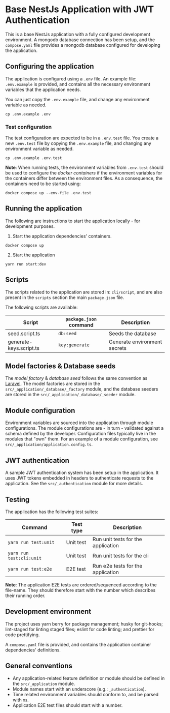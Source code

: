 # Base NestJs Application with JWT Authentication

This is a base NestJs application with a fully configured development environment. A mongodb database connection has been setup, and the `compose.yaml` file provides a mongodb database configured for developing the application.

## Configuring the application

The application is configured using a `.env` file. An example file: `.env.example` is provided, and contains all the necessary environment variables that the application needs.

You can just copy the `.env.example` file, and change any environment variable as needed.

```shell
cp .env.example .env
```

### Test configuration

The test configuration are expected to be in a `.env.test` file. You create a new `.env.test` file by copying the `.env.example` file, and changing any environment variable as needed.

```shell
cp .env.example .env.test
```

**Note**: When running tests, the environment variables from `.env.test` should be used to configure the _docker containers_ if the environment variables for the containers differ between the environment files. As a consequence, the containers need to be started using:

```shell
docker compose up --env-file .env.test
```

## Running the application

The following are instructions to start the application locally - for development purposes.

1. Start the application dependencies' containers.

```shell
docker compose up
```

2. Start the application

```shell
yarn run start:dev
```

## Scripts

The scripts related to the application are stored in: `cli/script`, and are also present in the `scripts` section the main `package.json` file.

The following scripts are available:

| Script                  | `package.json` command | Description                  |
| ----------------------- | ---------------------- | ---------------------------- |
| seed.script.ts          | `db:seed`              | Seeds the database           |
| generate-keys.script.ts | `key:generate`         | Generate environment secrets |

## Model factories & Database seeds

The _model factory_ & _database seed_ follows the same convention as [Laravel](https://laravel.com/docs/master/seeding).
The model factories are stored in the `src/_application/_database/_factory` module, and the database seeders are stored in the `src/_application/_database/_seeder` module.

## Module configuration

Environment variables are sourced into the application through module configurations. The module configurations are - in turn - validated against a schema defined by the developer. Configuration files typically live in the modules that "own" them. For an example of a module configuration, see `src/_application/application.config.ts`.

## JWT authentication

A sample JWT authentication system has been setup in the application. It uses JWT tokens embedded in headers to authenticate requests to the application. See the `src/_authentication` module for more details.

## Testing

The application has the following test suites:

| Command                  | Test type | Description                        |
| ------------------------ | --------- | ---------------------------------- |
| `yarn run test:unit`     | Unit test | Run unit tests for the application |
| `yarn run test:cli:unit` | Unit test | Run unit tests for the cli         |
| `yarn run test:e2e`      | E2E test  | Run e2e tests for the application  |

**Note**: The application E2E tests are ordered/sequenced according to the file-name. They should therefore start with the number which describes their running order.

## Development environment

The project uses yarn berry for package management; husky for git-hooks; lint-staged for linting staged files; eslint for code linting; and prettier for code prettifying.

A `compose.yaml` file is provided, and contains the application container dependencies' definitions.

## General conventions

- Any application-related feature definition or module should be defined in the `src/_application` module.
- Module names start with an underscore (e.g.: `_authentication`).
- Time related environment variables should conform to, and be parsed with `ms`.
- Application E2E test files should start with a number.
